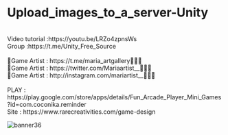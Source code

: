 # Upload_images_to_a_server-Unity
<br />
Video tutorial :https://youtu.be/LRZo4zpnsWs<br />
Group :https://t.me/Unity_Free_Source<br /><br />
🎨Game Artist : https://t.me/maria_artgallery👱🏻‍♀️<br />
🎨Game Artist : https://twitter.com/Mariaartist__👱🏻‍♀️<br />
🎨Game Artist : http://instagram.com/mariartist__👱🏻‍♀️<br /><br />
PLAY : https://play.google.com/store/apps/details/Fun_Arcade_Player_Mini_Games?id=com.coconika.reminder<br />
Site : https://www.rarecreativities.com/game-design <br />


![banner36](https://user-images.githubusercontent.com/83016119/214402502-c77b91fe-e6fb-4d18-8e7b-d8dbc1a01673.png)
